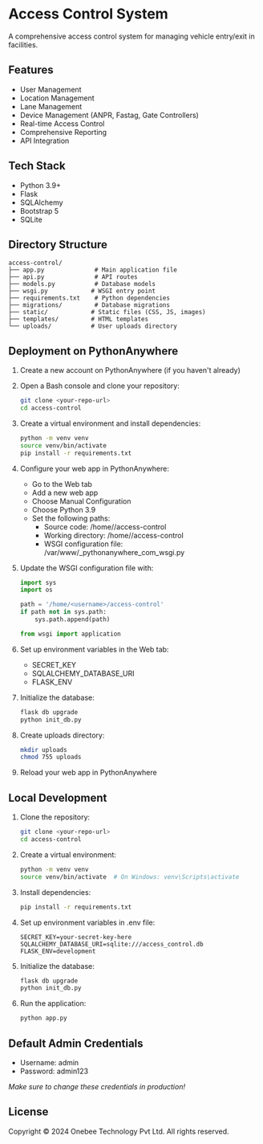 # Access Control System

A comprehensive access control system for managing vehicle entry/exit in facilities.

## Features

- User Management
- Location Management
- Lane Management
- Device Management (ANPR, Fastag, Gate Controllers)
- Real-time Access Control
- Comprehensive Reporting
- API Integration

## Tech Stack

- Python 3.9+
- Flask
- SQLAlchemy
- Bootstrap 5
- SQLite

## Directory Structure

```
access-control/
├── app.py              # Main application file
├── api.py              # API routes
├── models.py           # Database models
├── wsgi.py            # WSGI entry point
├── requirements.txt    # Python dependencies
├── migrations/         # Database migrations
├── static/            # Static files (CSS, JS, images)
├── templates/         # HTML templates
└── uploads/           # User uploads directory
```

## Deployment on PythonAnywhere

1. Create a new account on PythonAnywhere (if you haven't already)

2. Open a Bash console and clone your repository:
   ```bash
   git clone <your-repo-url>
   cd access-control
   ```

3. Create a virtual environment and install dependencies:
   ```bash
   python -m venv venv
   source venv/bin/activate
   pip install -r requirements.txt
   ```

4. Configure your web app in PythonAnywhere:
   - Go to the Web tab
   - Add a new web app
   - Choose Manual Configuration
   - Choose Python 3.9
   - Set the following paths:
     - Source code: /home/<username>/access-control
     - Working directory: /home/<username>/access-control
     - WSGI configuration file: /var/www/<username>_pythonanywhere_com_wsgi.py

5. Update the WSGI configuration file with:
   ```python
   import sys
   import os
   
   path = '/home/<username>/access-control'
   if path not in sys.path:
       sys.path.append(path)
   
   from wsgi import application
   ```

6. Set up environment variables in the Web tab:
   - SECRET_KEY
   - SQLALCHEMY_DATABASE_URI
   - FLASK_ENV

7. Initialize the database:
   ```bash
   flask db upgrade
   python init_db.py
   ```

8. Create uploads directory:
   ```bash
   mkdir uploads
   chmod 755 uploads
   ```

9. Reload your web app in PythonAnywhere

## Local Development

1. Clone the repository:
   ```bash
   git clone <your-repo-url>
   cd access-control
   ```

2. Create a virtual environment:
   ```bash
   python -m venv venv
   source venv/bin/activate  # On Windows: venv\Scripts\activate
   ```

3. Install dependencies:
   ```bash
   pip install -r requirements.txt
   ```

4. Set up environment variables in .env file:
   ```
   SECRET_KEY=your-secret-key-here
   SQLALCHEMY_DATABASE_URI=sqlite:///access_control.db
   FLASK_ENV=development
   ```

5. Initialize the database:
   ```bash
   flask db upgrade
   python init_db.py
   ```

6. Run the application:
   ```bash
   python app.py
   ```

## Default Admin Credentials

- Username: admin
- Password: admin123

*Make sure to change these credentials in production!*

## License

Copyright © 2024 Onebee Technology Pvt Ltd. All rights reserved. 